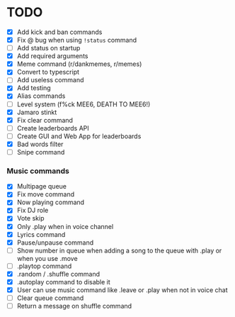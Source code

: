 # TODO

- [x] Add kick and ban commands
- [x] Fix @ bug when using `!status` command
- [ ] Add status on startup
- [x] Add required arguments
- [x] Meme command (r/dankmemes, r/memes)
- [x] Convert to typescript
- [ ] Add useless command
- [x] Add testing
- [x] Alias commands
- [ ] Level system (f%ck MEE6, DEATH TO MEE6!)
- [x] Jamaro stinkt
- [x] Fix clear command
- [ ] Create leaderboards API
- [ ] Create GUI and Web App for leaderboards
- [x] Bad words filter
- [ ] Snipe command

### Music commands

- [x] Multipage queue
- [x] Fix move command
- [x] Now playing command
- [x] Fix DJ role
- [x] Vote skip
- [x] Only .play when in voice channel
- [x] Lyrics command
- [x] Pause/unpause command
- [ ] Show number in queue when adding a song to the queue with .play or when you use .move
- [ ] .playtop command
- [x] .random / .shuffle command
- [x] .autoplay command to disable it
- [x] User can use music command like .leave or .play when not in voice chat
- [ ] Clear queue command
- [ ] Return a message on shuffle command
